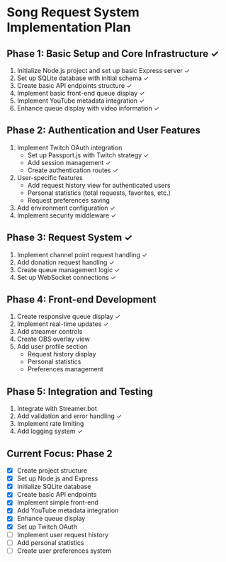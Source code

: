 # Song Request System Implementation Plan

## Phase 1: Basic Setup and Core Infrastructure ✓
1. Initialize Node.js project and set up basic Express server ✓
2. Set up SQLite database with initial schema ✓
3. Create basic API endpoints structure ✓
4. Implement basic front-end queue display ✓
5. Implement YouTube metadata integration ✓
6. Enhance queue display with video information ✓

## Phase 2: Authentication and User Features
1. Implement Twitch OAuth integration
   - Set up Passport.js with Twitch strategy ✓
   - Add session management ✓
   - Create authentication routes ✓
2. User-specific features
   - Add request history view for authenticated users
   - Personal statistics (total requests, favorites, etc.)
   - Request preferences saving
3. Add environment configuration ✓
4. Implement security middleware ✓

## Phase 3: Request System ✓
1. Implement channel point request handling ✓
2. Add donation request handling ✓
3. Create queue management logic ✓
4. Set up WebSocket connections ✓

## Phase 4: Front-end Development
1. Create responsive queue display ✓
2. Implement real-time updates ✓
3. Add streamer controls
4. Create OBS overlay view
5. Add user profile section
   - Request history display
   - Personal statistics
   - Preferences management

## Phase 5: Integration and Testing
1. Integrate with Streamer.bot
2. Add validation and error handling ✓
3. Implement rate limiting
4. Add logging system ✓

## Current Focus: Phase 2
- [x] Create project structure
- [x] Set up Node.js and Express
- [x] Initialize SQLite database
- [x] Create basic API endpoints
- [x] Implement simple front-end
- [x] Add YouTube metadata integration
- [x] Enhance queue display
- [x] Set up Twitch OAuth
- [ ] Implement user request history
- [ ] Add personal statistics
- [ ] Create user preferences system 